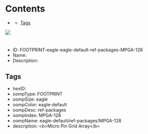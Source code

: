 



Contents
========

* [](#)
	* [Tags](#tags)
  
![][im]
# 

- ID: FOOTPRINT-eagle-eagle-default-ref-packages-MPGA-128
- Name: 
- Description: 

## Tags

- hexID: 
- oompType: FOOTPRINT
- oompSize: eagle
- oompColor: eagle-default
- oompDesc: ref-packages
- oompIndex: MPGA-128
- oompName: eagle-default/ref-packages/MPGA-128
- description: &lt;b&gt;Micro Pin Grid Array&lt;/b&gt;



[im]: image.png
